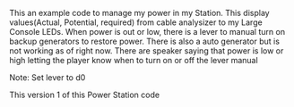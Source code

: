 This an example code to manage my power in my Station.
This display values(Actual, Potential, required) from cable analysizer to my Large Console LEDs. When power is out or low, there is a lever to manual turn on backup generators to restore power. There is also a auto generator but is not working as of right now. There are speaker saying that power is low or high letting the player know when to turn on or off the lever manual

Note:
Set lever to d0

This version 1 of this Power Station code